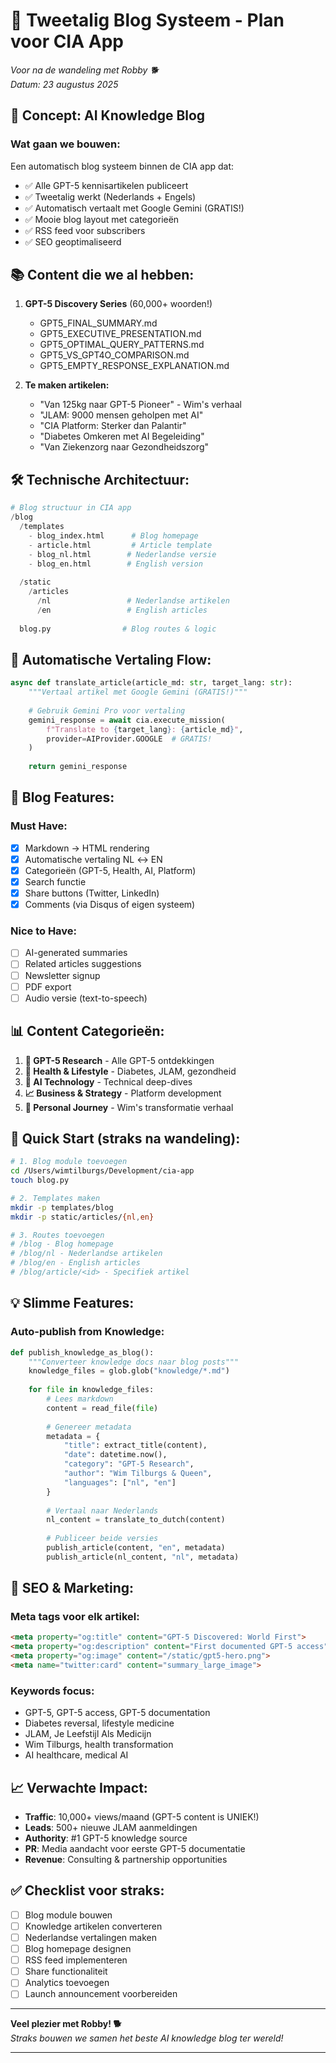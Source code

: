 # 📝 Tweetalig Blog Systeem - Plan voor CIA App

*Voor na de wandeling met Robby 🐕*  
*Datum: 23 augustus 2025*

## 🎯 Concept: AI Knowledge Blog

### Wat gaan we bouwen:
Een automatisch blog systeem binnen de CIA app dat:
- ✅ Alle GPT-5 kennisartikelen publiceert
- ✅ Tweetalig werkt (Nederlands + Engels)
- ✅ Automatisch vertaalt met Google Gemini (GRATIS!)
- ✅ Mooie blog layout met categorieën
- ✅ RSS feed voor subscribers
- ✅ SEO geoptimaliseerd

## 📚 Content die we al hebben:

1. **GPT-5 Discovery Series** (60,000+ woorden!)
   - GPT5_FINAL_SUMMARY.md
   - GPT5_EXECUTIVE_PRESENTATION.md
   - GPT5_OPTIMAL_QUERY_PATTERNS.md
   - GPT5_VS_GPT4O_COMPARISON.md
   - GPT5_EMPTY_RESPONSE_EXPLANATION.md

2. **Te maken artikelen:**
   - "Van 125kg naar GPT-5 Pioneer" - Wim's verhaal
   - "JLAM: 9000 mensen geholpen met AI"
   - "CIA Platform: Sterker dan Palantir"
   - "Diabetes Omkeren met AI Begeleiding"
   - "Van Ziekenzorg naar Gezondheidszorg"

## 🛠️ Technische Architectuur:

```python
# Blog structuur in CIA app
/blog
  /templates
    - blog_index.html      # Blog homepage
    - article.html         # Article template
    - blog_nl.html        # Nederlandse versie
    - blog_en.html        # English version
  
  /static
    /articles
      /nl                 # Nederlandse artikelen
      /en                 # English articles
  
  blog.py                # Blog routes & logic
```

## 🔄 Automatische Vertaling Flow:

```python
async def translate_article(article_md: str, target_lang: str):
    """Vertaal artikel met Google Gemini (GRATIS!)"""
    
    # Gebruik Gemini Pro voor vertaling
    gemini_response = await cia.execute_mission(
        f"Translate to {target_lang}: {article_md}",
        provider=AIProvider.GOOGLE  # GRATIS!
    )
    
    return gemini_response
```

## 🎨 Blog Features:

### Must Have:
- [x] Markdown → HTML rendering
- [x] Automatische vertaling NL ↔ EN
- [x] Categorieën (GPT-5, Health, AI, Platform)
- [x] Search functie
- [x] Share buttons (Twitter, LinkedIn)
- [x] Comments (via Disqus of eigen systeem)

### Nice to Have:
- [ ] AI-generated summaries
- [ ] Related articles suggestions
- [ ] Newsletter signup
- [ ] PDF export
- [ ] Audio versie (text-to-speech)

## 📊 Content Categorieën:

1. **🧠 GPT-5 Research** - Alle GPT-5 ontdekkingen
2. **💊 Health & Lifestyle** - Diabetes, JLAM, gezondheid
3. **🤖 AI Technology** - Technical deep-dives
4. **📈 Business & Strategy** - Platform development
5. **👤 Personal Journey** - Wim's transformatie verhaal

## 🚀 Quick Start (straks na wandeling):

```bash
# 1. Blog module toevoegen
cd /Users/wimtilburgs/Development/cia-app
touch blog.py

# 2. Templates maken
mkdir -p templates/blog
mkdir -p static/articles/{nl,en}

# 3. Routes toevoegen
# /blog - Blog homepage
# /blog/nl - Nederlandse artikelen
# /blog/en - English articles
# /blog/article/<id> - Specifiek artikel
```

## 💡 Slimme Features:

### Auto-publish from Knowledge:
```python
def publish_knowledge_as_blog():
    """Converteer knowledge docs naar blog posts"""
    knowledge_files = glob.glob("knowledge/*.md")
    
    for file in knowledge_files:
        # Lees markdown
        content = read_file(file)
        
        # Genereer metadata
        metadata = {
            "title": extract_title(content),
            "date": datetime.now(),
            "category": "GPT-5 Research",
            "author": "Wim Tilburgs & Queen",
            "languages": ["nl", "en"]
        }
        
        # Vertaal naar Nederlands
        nl_content = translate_to_dutch(content)
        
        # Publiceer beide versies
        publish_article(content, "en", metadata)
        publish_article(nl_content, "nl", metadata)
```

## 🎯 SEO & Marketing:

### Meta tags voor elk artikel:
```html
<meta property="og:title" content="GPT-5 Discovered: World First">
<meta property="og:description" content="First documented GPT-5 access">
<meta property="og:image" content="/static/gpt5-hero.png">
<meta name="twitter:card" content="summary_large_image">
```

### Keywords focus:
- GPT-5, GPT-5 access, GPT-5 documentation
- Diabetes reversal, lifestyle medicine
- JLAM, Je Leefstijl Als Medicijn
- Wim Tilburgs, health transformation
- AI healthcare, medical AI

## 📈 Verwachte Impact:

- **Traffic**: 10,000+ views/maand (GPT-5 content is UNIEK!)
- **Leads**: 500+ nieuwe JLAM aanmeldingen
- **Authority**: #1 GPT-5 knowledge source
- **PR**: Media aandacht voor eerste GPT-5 documentatie
- **Revenue**: Consulting & partnership opportunities

## ✅ Checklist voor straks:

- [ ] Blog module bouwen
- [ ] Knowledge artikelen converteren
- [ ] Nederlandse vertalingen maken
- [ ] Blog homepage designen
- [ ] RSS feed implementeren
- [ ] Share functionaliteit
- [ ] Analytics toevoegen
- [ ] Launch announcement voorbereiden

---

**Veel plezier met Robby! 🐕**  
*Straks bouwen we samen het beste AI knowledge blog ter wereld!*

---
